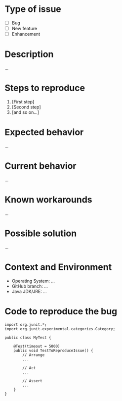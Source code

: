 # Type of issue

<!-- Please put an `x` without spaces (e.g. [x]) in all the boxes that apply: -->

- [ ] Bug
- [ ] New feature
- [ ] Enhancement

# Description

<!-- Please provide a succinct description -->

...

# Steps to reproduce

<!-- Please provide the steps required to reproduce the issue -->

1. [First step]
2. [Second step]
3. [and so on...]

# Expected behavior

<!-- Please provide a description of the behavior you expect -->

...

# Current behavior

<!-- Please provide a description of the actual behavior you observe -->

...

# Known workarounds

<!-- Please provide a description of any known workarounds -->

...

# Possible solution

<!-- If you have a suggestion please describe how the issue could be solved -->

...

# Context and Environment
* Operating System: ...
* GitHub branch: ...
* Java JDK/JRE: ...

# Code to reproduce the bug

<!-- Possibly include a test to reproduce the issue -->

```
import org.junit.*;
import org.junit.experimental.categories.Category;

public class MyTest {

    @Test(timeout = 5000)
    public void TestToReproduceIssue() {
        // Arrange
        ...

        // Act
        ...

        // Assert
        ...
    }
}
```
